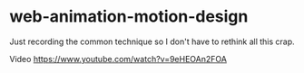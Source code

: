 # web-animation-motion-design
Just recording the common technique so I don't have to rethink all this crap.

Video
https://www.youtube.com/watch?v=9eHEOAn2FOA

